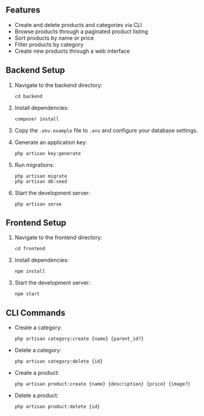 ## Features

- Create and delete products and categories via CLI
- Browse products through a paginated product listing
- Sort products by name or price
- Filter products by category
- Create new products through a web interface

## Backend Setup

1. Navigate to the backend directory:
   ```
   cd backend
   ```

2. Install dependencies:
   ```
   composer install
   ```

3. Copy the `.env.example` file to `.env` and configure your database settings.

4. Generate an application key:
   ```
   php artisan key:generate
   ```

5. Run migrations:
   ```
   php artisan migrate
   php artisan db:seed
   ```

6. Start the development server:
   ```
   php artisan serve
   ```

## Frontend Setup

1. Navigate to the frontend directory:
   ```
   cd frontend
   ```

2. Install dependencies:
   ```
   npm install
   ```

3. Start the development server:
   ```
   npm start
   ```

## CLI Commands

- Create a category:
  ```
  php artisan category:create {name} {parent_id?}
  ```

- Delete a category:
  ```
  php artisan category:delete {id}
  ```

- Create a product:
  ```
  php artisan product:create {name} {description} {price} {image?}
  ```

- Delete a product:
  ```
  php artisan product:delete {id}
  ```